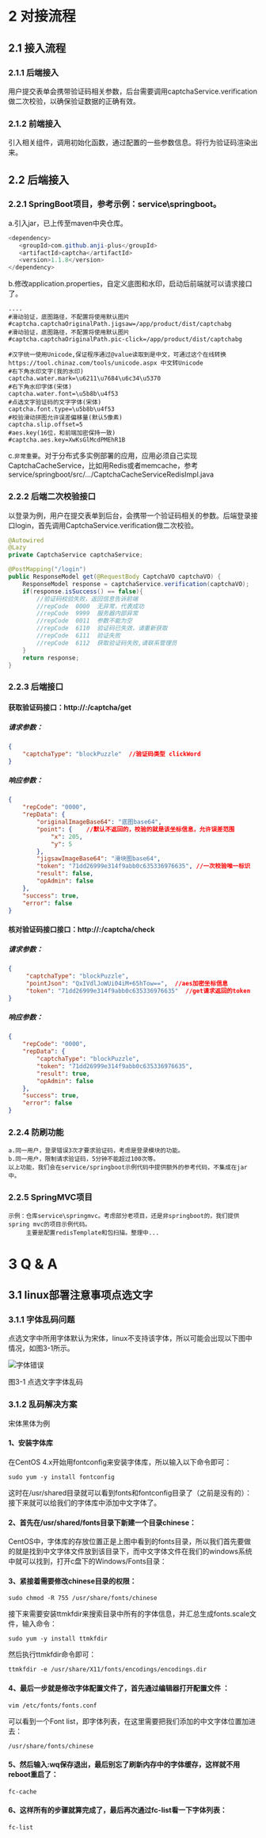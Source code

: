 # 2 对接流程
## 2.1 接入流程
### 2.1.1 后端接入
 用户提交表单会携带验证码相关参数，后台需要调用captchaService.verification做二次校验，以确保验证数据的正确有效。
### 2.1.2 前端接入
 引入相关组件，调用初始化函数，通过配置的一些参数信息。将行为验证码渲染出来。
## 2.2 后端接入
### 2.2.1 SpringBoot项目，参考示例：service\springboot。
a.引入jar，已上传至maven中央仓库。
```java
<dependency>
   <groupId>com.github.anji-plus</groupId>
   <artifactId>captcha</artifactId>
   <version>1.1.8</version>
</dependency>
```
b.修改application.properties，自定义底图和水印，启动后前端就可以请求接口了。
```properties
....
#滑动验证，底图路径，不配置将使用默认图片
#captcha.captchaOriginalPath.jigsaw=/app/product/dist/captchabg
#滑动验证，底图路径，不配置将使用默认图片
#captcha.captchaOriginalPath.pic-click=/app/product/dist/captchabg

#汉字统一使用Unicode,保证程序通过@value读取到是中文，可通过这个在线转换 https://tool.chinaz.com/tools/unicode.aspx 中文转Unicode
#右下角水印文字(我的水印)
captcha.water.mark=\u6211\u7684\u6c34\u5370
#右下角水印字体(宋体)
captcha.water.font=\u5b8b\u4f53
#点选文字验证码的文字字体(宋体)
captcha.font.type=\u5b8b\u4f53
#校验滑动拼图允许误差偏移量(默认5像素)
captcha.slip.offset=5
#aes.key(16位，和前端加密保持一致)
#captcha.aes.key=XwKsGlMcdPMEhR1B
```
c.`非常重要`。对于分布式多实例部署的应用，应用必须自己实现CaptchaCacheService，比如用Redis或者memcache，参考service/springboot/src/.../CaptchaCacheServiceRedisImpl.java<br>

### 2.2.2 后端二次校验接口
以登录为例，用户在提交表单到后台，会携带一个验证码相关的参数。后端登录接口login，首先调用CaptchaService.verification做二次校验。
```java
@Autowired
@Lazy
private CaptchaService captchaService;

@PostMapping("/login")
public ResponseModel get(@RequestBody CaptchaVO captchaVO) {
    ResponseModel response = captchaService.verification(captchaVO);
    if(response.isSuccess() == false){
        //验证码校验失败，返回信息告诉前端
        //repCode  0000  无异常，代表成功
        //repCode  9999  服务器内部异常
        //repCode  0011  参数不能为空
        //repCode  6110  验证码已失效，请重新获取
        //repCode  6111  验证失败
        //repCode  6112  获取验证码失败,请联系管理员
    }
    return response;
}
```
### 2.2.3 后端接口
#### 获取验证码接口：http://*:*/captcha/get
##### 请求参数：
```json
{
	"captchaType": "blockPuzzle"  //验证码类型 clickWord
}
```
##### 响应参数：
```json
{
    "repCode": "0000",
    "repData": {
        "originalImageBase64": "底图base64",
        "point": {    //默认不返回的，校验的就是该坐标信息，允许误差范围
            "x": 205,
            "y": 5
        },
        "jigsawImageBase64": "滑块图base64",
        "token": "71dd26999e314f9abb0c635336976635", //一次校验唯一标识
        "result": false,
        "opAdmin": false
    },
    "success": true,
    "error": false
}
```
#### 核对验证码接口接口：http://*:*/captcha/check
##### 请求参数：
```json
{
	 "captchaType": "blockPuzzle",
	 "pointJson": "QxIVdlJoWUi04iM+65hTow==",  //aes加密坐标信息
	 "token": "71dd26999e314f9abb0c635336976635"  //get请求返回的token
}
```
##### 响应参数：
```json
{
    "repCode": "0000",
    "repData": {
        "captchaType": "blockPuzzle",
        "token": "71dd26999e314f9abb0c635336976635",
        "result": true,
        "opAdmin": false
    },
    "success": true,
    "error": false
}
```

### 2.2.4 防刷功能
    a.同一用户，登录错误3次才要求验证码，考虑是登录模块的功能。
    b.同一用户，限制请求验证码，5分钟不能超过100次等。
    以上功能，我们会在service/springboot示例代码中提供额外的参考代码，不集成在jar中。
### 2.2.5 SpringMVC项目
```
示例：仓库service\springmvc。考虑部分老项目，还是非springboot的，我们提供spring mvc的项目示例代码。
     主要是配置redisTemplate和包扫描。整理中...
```

# 3  Q & A
## 3.1 linux部署注意事项点选文字
### 3.1.1 字体乱码问题
点选文字中所用字体默认为宋体，linux不支持该字体，所以可能会出现以下图中情况，如图3-1所示。

![字体错误](https://mirror.anji-plus.com/captcha-web/static/font-error.png "字体错误")
 
图3-1  点选文字字体乱码
### 3.1.2 乱码解决方案
宋体黑体为例
#### 1、安装字体库
在CentOS 4.x开始用fontconfig来安装字体库，所以输入以下命令即可：
```shell
sudo yum -y install fontconfig
```
这时在/usr/shared目录就可以看到fonts和fontconfig目录了（之前是没有的）：
接下来就可以给我们的字体库中添加中文字体了。
#### 2、首先在/usr/shared/fonts目录下新建一个目录chinese：
CentOS中，字体库的存放位置正是上图中看到的fonts目录，所以我们首先要做的就是找到中文字体文件放到该目录下，而中文字体文件在我们的windows系统中就可以找到，打开c盘下的Windows/Fonts目录：
#### 3、紧接着需要修改chinese目录的权限：
```shell
sudo chmod -R 755 /usr/share/fonts/chinese
```
接下来需要安装ttmkfdir来搜索目录中所有的字体信息，并汇总生成fonts.scale文件，输入命令：
```shell
sudo yum -y install ttmkfdir
```
然后执行ttmkfdir命令即可：
```shell
ttmkfdir -e /usr/share/X11/fonts/encodings/encodings.dir
```
#### 4、最后一步就是修改字体配置文件了，首先通过编辑器打开配置文件 ：
```shell
vim /etc/fonts/fonts.conf
```
可以看到一个Font list，即字体列表，在这里需要把我们添加的中文字体位置加进去：
```shell
/usr/share/fonts/chinese
```
#### 5、然后输入:wq保存退出，最后别忘了刷新内存中的字体缓存，这样就不用reboot重启了：
```shell
fc-cache
```
#### 6、这样所有的步骤就算完成了，最后再次通过fc-list看一下字体列表：
```shell
fc-list
```
